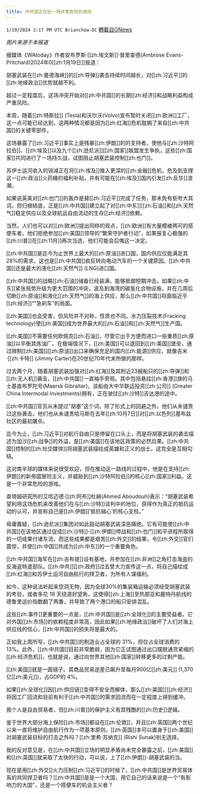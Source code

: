 ```yaml
---
title: 中共国正在玩一场非常危险的游戏
---
```

`1/19/2024 3:17 PM UTC Brianchow-DC` [轉載自GNews](https://gnews.org/articles/2235944)

*图片来源于本报道*

据媒体《WAtoday》作者安布罗斯·[[zh:埃文斯]]·普里查德(Ambrose Evans-Pritchard)2024年0[[zh:1月19日]]报道：

胡塞武装在[[zh:曼德海峡]]的[[zh:导弹]]袭击持续时间越长，对[[zh:习近平]]的[[zh:地缘政治]]优势就越不利。

超过一定程度后，这场冲突开始对[[zh:中共国]]的长期[[zh:经济]]和战略利益构成严重风险。

本周，随着[[zh:特斯拉]] (Tesla)和沃尔沃(Volvo)宣布暂时关闭[[zh:欧洲]]工厂，这一点可能已经达到，这两种情况都是因为[[zh:红海]]危机耽搁了来自[[zh:中共国]]的关键零部件。

这场暴露了[[zh:习近平]]事实上是残暴[[zh:伊朗]]的的支持者，使他与[[zh:沙特阿拉伯]]、[[zh:埃及]]以及九个[[zh:逊尼派]][[zh:国家]]联盟发生争执，这些[[zh:国家]]共同进行了一场持久战，试图阻止胡塞武装控制[[zh:也门]]。

苏伊士运河收入的锐减正在将[[zh:埃及]]推入更深的[[zh:金融]]危机，危及到支撑这一[[zh:政治]]火药桶的福利补贴，并有可能在[[zh:埃及]]国内引发[[zh:反华]]浪潮。

如果说英美对[[zh:也门]]的轰炸是替[[zh:习近平]]完成了任务，那未免有些夸大其词，但归根结底，正是[[zh:中共国]]建立起了对[[zh:中东]][[zh:石油]]和[[zh:天然气]]稳定供应以及全球航运自由流动的生存[[zh:经济]]依赖。

当然，人们也可以对[[zh:欧洲]]提出同样的观点，[[zh:欧洲]]有大量模棱两可的搭便车者，他们拒绝参加[[zh:美国]]领导的“繁荣守护者行动”，如果报复心极强的[[zh:川普]]在[[zh:11月]]再次当选，他们可能会后悔这一决定。

[[zh:中共国]]是迄今为止世界上最大的[[zh:原油]]进口国，国内供应仅能满足其28%的需求，这也是[[zh:中共国]]疯狂转向电动汽车的一个关键原因。[[zh:中共国]]还是最大的液化[[zh:天然气]] (LNG)进口国。

[[zh:中共国]]的战略[[zh:石油]]储备已经装满，能够抵御短期冲击。如果[[zh:中东]]紧张局势升级为更大范围的冲突，波及到海湾的碳氢化合物设施，并在几周后切断[[zh:原油]]和液化[[zh:天然气]]的海上供应，那么[[zh:中共国]]将面临近乎[[zh:经济]]“"急刹车”的局面。

[[zh:美国]]也会受害，但风险并不对称，性质也不同。水力压裂技术(Fracking technology)使[[zh:美国]]成为世界最大的[[zh:石油]]和[[zh:天然气]]生产国。

[[zh:美国]]不需要任何欧佩克[[zh:石油]]，尽管它出于方便而进口一些重质[[zh:原油]]以平衡其炼油厂。在极端情况下，[[zh:美国]]可以退回到[[zh:美国]]堡垒，通过限制[[zh:美国]][[zh:原油]]出口来确保充足的国内[[zh:能源]]供应，就像吉米·[[zh:卡特]] (Jimmy Carter)在20世纪70年代末所做的那样。

过去两个月，随着胡塞武装加强对[[zh:红海]]及其附近23艘船只的[[zh:导弹]]和[[zh:无人机]]袭击，[[zh:中共国]]一直袖手旁观。其中包括悬挂[[zh:香港]]旗的马士基直布罗陀号(Maersk Gibraltar)，该船由大中华联运投资[[zh:公司]] (Greater China Intermodal Investments)拥有，正在驶往[[zh:沙特]]吉达港的途中。

[[zh:中共国]]官员从未提过“胡塞”这个词。除了形式上的回避之外，他们从未谴责过这些袭击。他们也从未谴责哈马斯在去年[[zh:10月7日]]对[[zh:以色列]]基布兹社区的最初屠杀。

迄今为止，[[zh:习近平]]对航行自由只是停留在口头上，而是将胡塞武装的袭击描述为加沙[[zh:战争]]的外溢，是[[zh:美国]]在该地区政策的必然后果。[[zh:中共国]]控制的[[zh:社交媒体]]将胡塞武装描绘成英雄和正义的战士。这完全是互相勾结。

这对南半球的媒体来说很受欢迎，但在推动这一路线的过程中，他是在支持[[zh:伊朗]]的新帝国冒险主义，并威胁到[[zh:沙特阿拉伯]]的核心[[zh:国家]]利益。这是一个非常危险的游戏。

查塔姆研究所的艾哈迈德·[[zh:阿布]]杜赫(Ahmed Aboudouh)表示：“胡塞武装希望利用这场危机来改善他们在与[[zh:沙特]]谈判中的地位，获得作为真正的抵抗运动的认可，并宣称自己是[[zh:伊朗]]‘抵抗轴心’的核心支柱。”

毋庸置疑，[[zh:逊尼派]]集团对如此鼓动胡塞武装深恶痛绝。它有可能使[[zh:中共国]]在该地区通过促成[[zh:沙特]]\-[[zh:伊朗]]停战和[[zh:也门]]和平进程所取得的一切成果付诸东流，而这些成果都是艰苦[[zh:外交]]的结果，令[[zh:外交]]官们震惊，并使[[zh:中国]]共成为[[zh:中东]]的一个重要角色。

[[zh:中共国]]海军在[[zh:吉布提]]设有基地，并参加在[[zh:非洲]]之角打击海盗的反海盗特遣部队。[[zh:中共]][[zh:政府]]过去曾大力宣传这一点，将自己描绘成[[zh:红海]]和苏伊士运河自由航行的捍卫者，为所有人谋福利。

如今，这种说法听起来空洞无物，因为全球30%的集装箱运输必须经受胡塞武装的考验，或者多花 18 天绕道好望角，这使得[[zh:上海]]至热那亚和鹿特丹航线的德鲁里运价指数翻了两番，并导致了两个港口的船只安排混乱。

这些[[zh:事件]]更重要的一点是，[[zh:中共国]]是[[zh:全球化]]的主要受益者。它对外国[[zh:市场]]的依赖程度非常高，因此如果[[zh:地缘政治]]破坏了人们对海上供应线的信心，[[zh:中共国]]的损失将是最大的。

正如我上周所写，[[zh:中共国]]的制造业占全球的 31%，但仅占全球消费的13%。此外，[[zh:中共国]]目前非常脆弱，因为它正试图通过出口摆脱通货紧缩的[[zh:经济危机]]，也就是说，通过向世界其他[[zh:国家]]转移更多的过剩产能。

[[zh:美国]]就是一面镜子。其商品贸易逆差已飙升至每月900亿[[zh:美元]] (1,370 亿[[zh:美元]])，占GDP的 4%。

如果[[zh:全球化]]因[[zh:供应链]]变得不安全而解体，那么[[zh:美国]][[zh:经济]]将因工厂回流和目前有利于[[zh:中共国]]的需求回流而在一定程度上得到缓冲。

我个人是自由贸易者，但[[zh:川普]]的保护主义有其残酷的[[zh:历史]]逻辑。

鉴于世界大部分海上保险[[zh:市场]]都设在[[zh:伦敦]]，并且[[zh:英国]]两个世纪以来一直将维护自由航行作为一项基本原则，[[zh:英国]]本可以置身于[[zh:美国]]对胡塞武装目标的打击之外吗？[[zh:里希·苏纳克]] (Rishi Sunak)别无选择。

我的反对意见是，在[[zh:中共国]]立场的明显矛盾尚未完全暴露之前，[[zh:美国]]和[[zh:英国]]就采取了太快的行动，可以说，上了[[zh:伊朗]]\-胡塞武装的当。

现在是用[[zh:外交]]火力压制[[zh:习近平]]的时候了。[[zh:中共国]]是世界贸易体系的共同捍卫者吗？[[zh:中共国]]是是一个大国，用它自己的话来说是一个“有影响力的大国”，还是一个搭便车的机会主义者？
